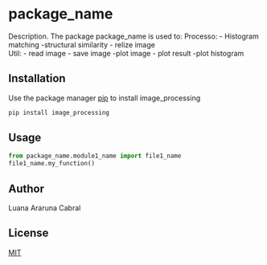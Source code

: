 # package_name

Description. 
The package package_name is used to:
    Processo:
	- Histogram matching
	-structural similarity
    - relize image   
    Util:
    - read image
    - save image
    -plot image
    - plot result
    -plot histogram
    

## Installation

Use the package manager [pip](https://pip.pypa.io/en/stable/) to install image_processing

```bash
pip install image_processing
```

## Usage

```python
from package_name.module1_name import file1_name
file1_name.my_function()
```

## Author
Luana Araruna Cabral

## License
[MIT](https://choosealicense.com/licenses/mit/)